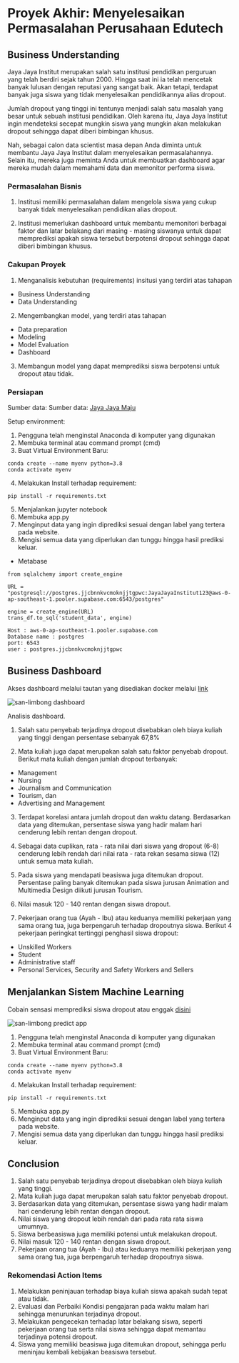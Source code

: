 # Proyek Akhir: Menyelesaikan Permasalahan Perusahaan Edutech

## Business Understanding
Jaya Jaya Institut merupakan salah satu institusi pendidikan perguruan yang telah berdiri sejak tahun 2000. Hingga saat ini ia telah mencetak banyak lulusan dengan reputasi yang sangat baik. Akan tetapi, terdapat banyak juga siswa yang tidak menyelesaikan pendidikannya alias dropout.

Jumlah dropout yang tinggi ini tentunya menjadi salah satu masalah yang besar untuk sebuah institusi pendidikan. Oleh karena itu, Jaya Jaya Institut ingin mendeteksi secepat mungkin siswa yang mungkin akan melakukan dropout sehingga dapat diberi bimbingan khusus.

Nah, sebagai calon data scientist masa depan Anda diminta untuk membantu Jaya Jaya Institut dalam menyelesaikan permasalahannya. Selain itu, mereka juga meminta Anda untuk membuatkan dashboard agar mereka mudah dalam memahami data dan memonitor performa siswa. 

### Permasalahan Bisnis
1. Institusi memiliki permasalahan dalam mengelola siswa yang cukup banyak tidak menyelesaikan pendidikan alias dropout. 

2. Institusi memerlukan dashboard untuk membantu memonitori berbagai faktor dan latar belakang dari masing - masing siswanya untuk dapat memprediksi apakah siswa tersebut berpotensi dropout sehingga dapat diberi bimbingan khusus.

### Cakupan Proyek
1. Menganalisis kebutuhan (requirements) insitusi yang terdiri atas tahapan
- Business Understanding
- Data Understanding
2. Mengembangkan model, yang terdiri atas tahapan
- Data preparation
- Modeling
- Model Evaluation
- Dashboard 
3. Membangun model yang dapat memprediksi siswa berpotensi untuk dropout atau tidak.

### Persiapan

Sumber data: Sumber data: [Jaya Jaya Maju](https://github.com/dicodingacademy/dicoding_dataset/blob/main/students_performance/data.csv)

Setup environment:
1. Pengguna telah menginstal Anaconda di komputer yang digunakan
2. Membuka terminal atau command prompt (cmd)
3. Buat Virtual Environment Baru:
```
conda create --name myenv python=3.8
conda activate myenv
```
4. Melakukan Install terhadap requirement:

```
pip install -r requirements.txt
```

5. Menjalankan jupyter notebook
6. Membuka app.py 
7. Menginput data yang ingin diprediksi sesuai dengan label yang tertera pada website.
8. Mengisi semua data yang diperlukan dan tunggu hingga hasil prediksi keluar. 

- Metabase 
```
from sqlalchemy import create_engine

URL = "postgresql://postgres.jjcbnnkvcmoknjjtgpwc:JayaJayaInstitut123@aws-0-ap-southeast-1.pooler.supabase.com:6543/postgres"

engine = create_engine(URL)
trans_df.to_sql('student_data', engine)
```

```
Host : aws-0-ap-southeast-1.pooler.supabase.com
Database name : postgres
port: 6543
user : postgres.jjcbnnkvcmoknjjtgpwc
```

## Business Dashboard
Akses dashboard melalui tautan yang disediakan docker melalui [link](http://localhost:3000/public/dashboard/9058ef49-625a-4351-9d0d-b6128adf65ad)

![san-limbong dashboard](https://github.com/user-attachments/assets/5aa08409-e914-462b-b3e0-645580532fe2)


Analisis dashboard.
1. Salah satu penyebab terjadinya dropout disebabkan oleh biaya kuliah yang tinggi dengan persentase sebanyak 67,8%

2. Mata kuliah juga dapat merupakan salah satu faktor penyebab dropout. Berikut mata kuliah dengan jumlah dropout terbanyak:
- Management
- Nursing
- Journalism and Communication
- Tourism, dan
- Advertising and Management

3. Terdapat korelasi antara jumlah dropout dan waktu datang.
Berdasarkan data yang ditemukan, persentase siswa yang hadir malam hari cenderung lebih rentan dengan dropout.

4. Sebagai data cuplikan, rata - rata nilai dari siswa yang dropout (6-8) cenderung lebih rendah dari nilai rata - rata rekan sesama siswa (12) untuk semua mata kuliah.

5. Pada siswa yang mendapati beasiswa juga ditemukan dropout. Persentase paling banyak ditemukan pada siswa jurusan Animation and Multimedia Design diikuti jurusan Tourism.

6. Nilai masuk 120 - 140 rentan dengan siswa dropout.
7. Pekerjaan orang tua (Ayah - Ibu) atau keduanya memiliki pekerjaan yang sama orang tua, juga berpengaruh terhadap dropoutnya siswa. 
Berikut 4 pekerjaan peringkat tertinggi penghasil siswa dropout:
- Unskilled Workers
- Student
- Administrative staff
- Personal Services, Security and Safety Workers and Sellers 

## Menjalankan Sistem Machine Learning
Cobain sensasi memprediksi siswa dropout atau enggak [disini](https://isstudentdropout.streamlit.app/)

![san-limbong predict app](https://github.com/user-attachments/assets/ccd37279-654a-4293-898e-bf4e8432adc3)



1. Pengguna telah menginstal Anaconda di komputer yang digunakan
2. Membuka terminal atau command prompt (cmd)
3. Buat Virtual Environment Baru:
```
conda create --name myenv python=3.8
conda activate myenv
```
4. Melakukan Install terhadap requirement:

```
pip install -r requirements.txt
```

5. Membuka app.py 
6. Menginput data yang ingin diprediksi sesuai dengan label yang tertera pada website.
7. Mengisi semua data yang diperlukan dan tunggu hingga hasil prediksi keluar. 


## Conclusion
1. Salah satu penyebab terjadinya dropout disebabkan oleh biaya kuliah yang tinggi.
2. Mata kuliah juga dapat merupakan salah satu faktor penyebab dropout.
3. Berdasarkan data yang ditemukan, persentase siswa yang hadir malam hari cenderung lebih rentan dengan dropout.
4. Nilai siswa yang dropout lebih rendah dari pada rata rata siswa umumnya.
5. Siswa berbeasiswa juga memiliki potensi untuk melakukan dropout.
6. Nilai masuk 120 - 140 rentan dengan siswa dropout.
7. Pekerjaan orang tua (Ayah - Ibu) atau keduanya memiliki pekerjaan yang sama orang tua, juga berpengaruh terhadap dropoutnya siswa. 

### Rekomendasi Action Items
1. Melakukan peninjauan terhadap biaya kuliah siswa apakah sudah tepat atau tidak.
2. Evaluasi dan Perbaiki Kondisi pengajaran pada waktu malam hari sehingga menurunkan terjadinya dropout.
3. Melakukan pengecekan terhadap latar belakang siswa, seperti pekerjaan orang tua serta nilai siswa sehingga dapat memantau terjadinya potensi dropout.
4. Siswa yang memiliki beasiswa juga ditemukan dropout, sehingga perlu meninjau kembali kebijakan beasiswa tersebut. 
